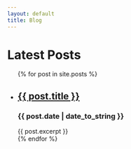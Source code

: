 ```yaml
---
layout: default
title: Blog
---
```


<h1>Latest Posts</h1>
<div class="container">
    <ul>
    {% for post in site.posts %}
        <li>
        <h2><a href="{{ post.url }}">{{ post.title }}</a></h2>
        <h3>{{ post.date | date_to_string }}</h3>
        {{ post.excerpt }}
        </li>
    {% endfor %}
    </ul>
</div>
